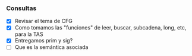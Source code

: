 ### Consultas

- [x] Revisar el tema de CFG
- [x] Como tomamos las "funciones" de leer, buscar, subcadena, long, etc, para la TAS
- [x] Entregamos prim y sig?
- [ ] Que es la semántica asociada
